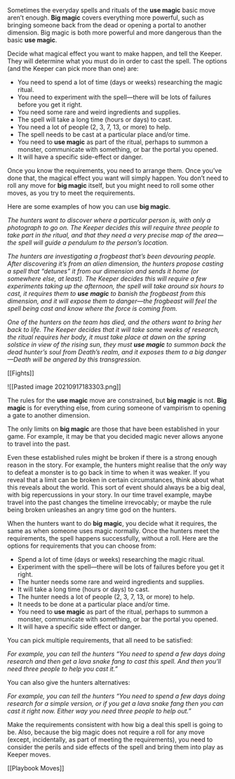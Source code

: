 
Sometimes the everyday spells and rituals of the **use magic** basic move aren’t enough. **Big magic** covers everything more powerful, such as bringing someone back from the dead or opening a portal to another dimension. Big magic is both more powerful and more dangerous than the basic **use magic**.

Decide what magical effect you want to make happen, and tell the Keeper. They will determine what you must do in order to cast the spell. The options (and the Keeper can pick more than one) are:

- You need to spend a lot of time (days or weeks) researching the magic ritual.
- You need to experiment with the spell—there will be lots of failures before you get it right.
- You need some rare and weird ingredients and supplies.
- The spell will take a long time (hours or days) to cast.
- You need a lot of people (2, 3, 7, 13, or more) to help.
- The spell needs to be cast at a particular place and/or time.
- You need to **use magic** as part of the ritual, perhaps to summon a monster, communicate with something, or bar the portal you opened.
- It will have a specific side-effect or danger.

Once you know the requirements, you need to arrange them. Once you’ve done that, the magical effect you want will simply happen. You don’t need to roll any move for **big magic** itself, but you might need to roll some other moves, as you try to meet the requirements.

Here are some examples of how you can use **big magic**.

*The hunters want to discover where a particular person is, with only a photograph to go on. The Keeper decides this will require three people to take part in the ritual, and that they need a very precise map of the area—the spell will guide a pendulum to the person’s location.*

*The hunters are investigating a frogbeast that’s been devouring people. After discovering it’s from an alien dimension, the hunters propose casting a spell that “detunes” it from our dimension and sends it home (or somewhere else, at least). The Keeper decides this will require a few experiments taking up the afternoon, the spell will take around six hours to cast, it requires them to **use** **magic** to banish the frogbeast from this dimension, and it will expose them to danger—the frogbeast will feel the spell being cast and know where the force is coming from.*

*One of the hunters on the team has died, and the others want to bring her back to life. The Keeper decides that it will take some weeks of research, the ritual requires her body, it must take place at dawn on the spring solstice in view of the rising sun, they must **use magic** to summon back the dead hunter’s soul from Death’s realm, and it exposes them to a big danger—Death will be angered by this transgression.*

[[Fights]]

![[Pasted image 20210917183303.png]]

The rules for the **use magic** move are constrained, but **big magic** is not. **Big magic** is for everything else, from curing someone of vampirism to opening a gate to another dimension.

The only limits on **big magic** are those that have been established in your game. For example, it may be that you decided magic never allows anyone to travel into the past.

Even these established rules might be broken if there is a strong enough reason in the story. For example, the hunters might realise that the *only* way to defeat a monster is to go back in time to when it was weaker. If you reveal that a limit can be broken in certain circumstances, think about what this reveals about the world. This sort of event should always be a big deal, with big repercussions in your story. In our time travel example, maybe travel into the past changes the timeline irrevocably; or maybe the rule being broken unleashes an angry time god on the hunters.

When the hunters want to do **big magic**, you decide what it requires, the same as when someone uses magic normally. Once the hunters meet the requirements, the spell happens successfully, without a roll. Here are the options for requirements that you can choose from:

- Spend a lot of time (days or weeks) researching the magic ritual.
- Experiment with the spell—there will be lots of failures before you get it right.
- The hunter needs some rare and weird ingredients and supplies.
- It will take a long time (hours or days) to cast.
- The hunter needs a lot of people (2, 3, 7, 13, or more) to help.
- It needs to be done at a particular place and/or time.
- You need to **use magic** as part of the ritual, perhaps to summon a monster, communicate with something, or bar the portal you opened.
- It will have a specific side effect or danger.

You can pick multiple requirements, that all need to be satisfied:

*For example, you can tell the hunters “You need to spend a few days doing research and then get a lava snake fang to cast this spell. And then you’ll need three people to help you cast it.”*

You can also give the hunters alternatives:

*For example, you can tell the hunters “You need to spend a few days doing research for a simple version, or if you get a lava snake fang then you can cast it right now. Either way you need three people to help out.”*

Make the requirements consistent with how big a deal this spell is going to be. Also, because the big magic does not require a roll for any move (except, incidentally, as part of meeting the requirements), you need to consider the perils and side effects of the spell and bring them into play as Keeper moves.

[[Playbook Moves]]
